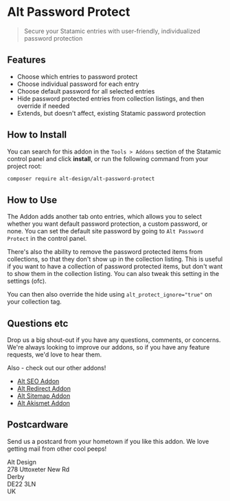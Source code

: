 # Alt Password Protect

> Secure your Statamic entries with user-friendly, individualized password protection

## Features

- Choose which entries to password protect
- Choose individual password for each entry
- Choose default password for all selected entries
- Hide password protected entries from collection listings, and then override if needed
- Extends, but doesn't affect, existing Statamic password protection

## How to Install

You can search for this addon in the `Tools > Addons` section of the Statamic control panel and click **install**, or run the following command from your project root:

``` bash
composer require alt-design/alt-password-protect
```

## How to Use

The Addon adds another tab onto entries, which allows you to select whether you want default password protection, a custom password, or none. You can set the default site password by going to `Alt Password Protect` in the control panel.

There's also the ability to remove the password protected items from collections, so that they don't show up in the collection listing. This is useful if you want to have a collection of password protected items, but don't want to show them in the collection listing. You can also tweak this setting in the settings (ofc).

You can then also override the hide using `alt_protect_ignore="true"` on your collection tag.

## Questions etc

Drop us a big shout-out if you have any questions, comments, or concerns. We're always looking to improve our addons, so if you have any feature requests, we'd love to hear them.

Also - check out our other addons!
- [Alt SEO Addon](https://github.com/alt-design/Alt-SEO-Addon)
- [Alt Redirect Addon](https://github.com/alt-design/Alt-Redirect-Addon)
- [Alt Sitemap Addon](https://github.com/alt-design/Alt-Sitemap-Addon)
- [Alt Akismet Addon](https://github.com/alt-design/Alt-Akismet-Addon)

## Postcardware

Send us a postcard from your hometown if you like this addon. We love getting mail from other cool peeps!

Alt Design  
278 Uttoxeter New Rd  
Derby  
DE22 3LN  
UK  
